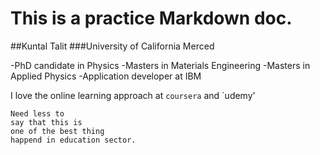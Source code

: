 # This is a practice Markdown doc.

##Kuntal Talit
###University of California Merced

-PhD candidate in Physics
-Masters in Materials Engineering
-Masters in Applied Physics
-Application developer at IBM


I love the online learning approach at `coursera` and `udemy'

```
Need less to
say that this is 
one of the best thing 
happend in education sector.
```


